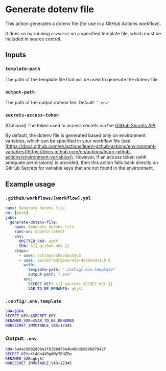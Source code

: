 # Generate dotenv file

This action generates a dotenv file (for use in a GitHub Actions workflow).

It does so by running `envsubst` on a specified template file, which must
be included in source control.

## Inputs

### `template-path`

The path of the template file that will be used to generate the dotenv file.

### `output-path`

The path of the output dotenv file. Default: `'.env'`

### `secrets-access-token`

(Optional) The token used to access secrets via the
[GitHub Secrets API](https://docs.github.com/en/rest/actions/secrets#about-the-secrets-api).

By default, the dotenv file is generated based only on environment variables, which
can be specified in your workflow file
(see [https://docs.github.com/en/actions/learn-github-actions/environment-variables](https://docs.github.com/en/actions/learn-github-actions/environment-variables)).
However, if an access token (with adequate permissions) is provided,
then this action falls back directly on GitHub Secrets for variable keys that are not found in the environment.

## Example usage

### `.github/workflows/[workflow].yml`

```yaml
name: Generate dotenv file
on: [push]
jobs:
  generate-dotenv-file:
    name: Generate dotenv file
    runs-on: ubuntu-latest
    env:
      OMITTED_VAR: asdf
      SHA: ${{ github.sha }}
    steps:
      - uses: actions/checkout@v3
      - uses: iacobfred/generate-dotenv@v1.0.0
        with:
          template-path: ".config/.env.template"
          output-path: ".env"
        env:
          SECRET_KEY: ${{ secrets.SECRET_KEY }}
          VAR_TO_BE_RENAMED: ghjkl
```

### `.config/.env.template`

```sh
SHA=$SHA
SECRET_KEY=$SECRET_KEY
RENAMED_VAR=$VAR_TO_BE_RENAMED
NONSECRET_IMMUTABLE_VAR=12345
```

### Output: `.env`

```sh
SHA=5a4ac9002d0be2fb38bd78e4b4dbde5606d7042f
SECRET_KEY=Kt4Gn4XRgAMy7EHZPp
RENAMED_VAR=ghjkl
NONSECRET_IMMUTABLE_VAR=12345
```
